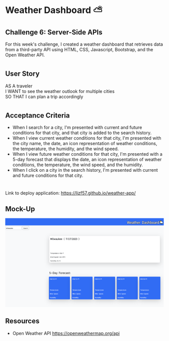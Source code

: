 # Weather Dashboard ⛅️

## Challenge 6: Server-Side APIs

For this week's challenge, I created a weather dashboard that retrieves data from a third-party API using HTML, CSS, Javascript, Bootstrap, and the Open Weather API.

#

## User Story
AS A traveler
<br>
I WANT to see the weather outlook for multiple cities
<br>
SO THAT I can plan a trip accordingly

#

## Acceptance Criteria
- When I search for a city, I'm presented with current and future conditions for that city, and that city is added to the search history.
- When I view current weather conditions for that city, I'm presented with the city name, the date, an icon representation of weather conditions, the temperature, the humidity, and the wind speed.
- When I view future weather conditions for that city, I'm presented with a 5-day forecast that displays the date, an icon representation of weather conditions, the temperature, the wind speed, and the humidity.
- When I click on a city in the search history, I'm presented with current and future conditions for that city.

#

Link to deploy application: https://lizf57.github.io/weather-app/ 

## Mock-Up
![Project Screenshot](./images/Screenshot-weather%20.png)

## Resources

- Open Weather API
    https://openweathermap.org/api 
